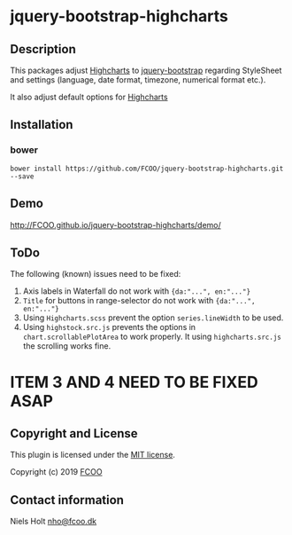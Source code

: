 # jquery-bootstrap-highcharts



## Description
This packages adjust [Highcharts](https://www.highcharts.com/) to [jquery-bootstrap](https://github.com/FCOO/jquery-bootstrap) regarding StyleSheet and settings (language, date format, timezone, numerical format etc.).

It also adjust default options for [Highcharts](https://www.highcharts.com/)


## Installation
### bower
`bower install https://github.com/FCOO/jquery-bootstrap-highcharts.git --save`

## Demo
http://FCOO.github.io/jquery-bootstrap-highcharts/demo/

## ToDo

The following (known) issues need to be fixed:



1. Axis labels in Waterfall do not work with `{da:"...", en:"..."}`
2. `Title` for buttons in range-selector do not work with `{da:"...", en:"..."}`
3. Using `Highcharts.scss` prevent the option `series.lineWidth` to be used.
4. Using `highstock.src.js` prevents the options in `chart.scrollablePlotArea` to work properly. It using `highcharts.src.js` the scrolling works fine.

# ITEM 3 AND 4 NEED TO BE FIXED ASAP
 



## Copyright and License
This plugin is licensed under the [MIT license](https://github.com/FCOO/jquery-bootstrap-highcharts/LICENSE).

Copyright (c) 2019 [FCOO](https://github.com/FCOO)

## Contact information

Niels Holt nho@fcoo.dk